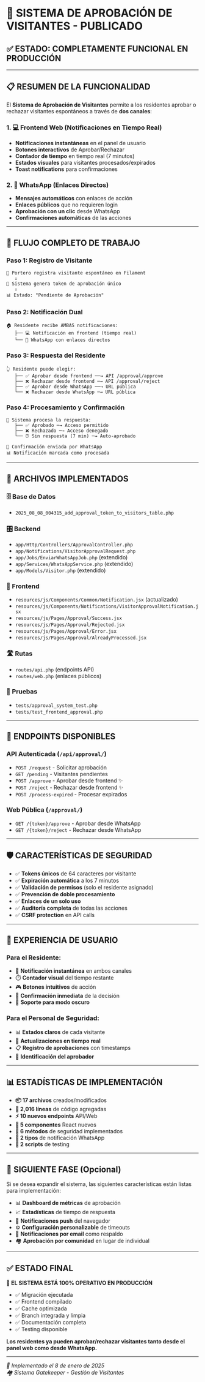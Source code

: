 # 🚀 SISTEMA DE APROBACIÓN DE VISITANTES - PUBLICADO

## ✅ **ESTADO: COMPLETAMENTE FUNCIONAL EN PRODUCCIÓN**

---

## 📋 **RESUMEN DE LA FUNCIONALIDAD**

El **Sistema de Aprobación de Visitantes** permite a los residentes aprobar o rechazar visitantes espontáneos a través de **dos canales**:

### 1. **💻 Frontend Web (Notificaciones en Tiempo Real)**
- **Notificaciones instantáneas** en el panel de usuario
- **Botones interactivos** de Aprobar/Rechazar
- **Contador de tiempo** en tiempo real (7 minutos)
- **Estados visuales** para visitantes procesados/expirados
- **Toast notifications** para confirmaciones

### 2. **📱 WhatsApp (Enlaces Directos)**
- **Mensajes automáticos** con enlaces de acción
- **Enlaces públicos** que no requieren login
- **Aprobación con un clic** desde WhatsApp
- **Confirmaciones automáticas** de las acciones

---

## 🔄 **FLUJO COMPLETO DE TRABAJO**

### **Paso 1: Registro de Visitante**
```
👮 Portero registra visitante espontáneo en Filament
   ↓
🔄 Sistema genera token de aprobación único
   ↓
📊 Estado: "Pendiente de Aprobación"
```

### **Paso 2: Notificación Dual**
```
🏠 Residente recibe AMBAS notificaciones:
   ├── 💻 Notificación en frontend (tiempo real)
   └── 📱 WhatsApp con enlaces directos
```

### **Paso 3: Respuesta del Residente**
```
👆 Residente puede elegir:
   ├── ✅ Aprobar desde frontend ──→ API /approval/approve
   ├── ❌ Rechazar desde frontend ─→ API /approval/reject
   ├── ✅ Aprobar desde WhatsApp ──→ URL pública
   └── ❌ Rechazar desde WhatsApp ─→ URL pública
```

### **Paso 4: Procesamiento y Confirmación**
```
🔄 Sistema procesa la respuesta:
   ├── ✅ Aprobado ─→ Acceso permitido
   ├── ❌ Rechazado ─→ Acceso denegado
   └── ⏰ Sin respuesta (7 min) ─→ Auto-aprobado
   
📱 Confirmación enviada por WhatsApp
📊 Notificación marcada como procesada
```

---

## 📁 **ARCHIVOS IMPLEMENTADOS**

### **🗄️ Base de Datos**
- `2025_08_08_004315_add_approval_token_to_visitors_table.php`

### **🎛️ Backend**
- `app/Http/Controllers/ApprovalController.php`
- `app/Notifications/VisitorApprovalRequest.php`
- `app/Jobs/EnviarWhatsAppJob.php` (extendido)
- `app/Services/WhatsAppService.php` (extendido)
- `app/Models/Visitor.php` (extendido)

### **🎨 Frontend**
- `resources/js/Components/Common/Notification.jsx` (actualizado)
- `resources/js/Components/Notifications/VisitorApprovalNotification.jsx`
- `resources/js/Pages/Approval/Success.jsx`
- `resources/js/Pages/Approval/Rejected.jsx`
- `resources/js/Pages/Approval/Error.jsx`
- `resources/js/Pages/Approval/AlreadyProcessed.jsx`

### **🛣️ Rutas**
- `routes/api.php` (endpoints API)
- `routes/web.php` (enlaces públicos)

### **🧪 Pruebas**
- `tests/approval_system_test.php`
- `tests/test_frontend_approval.php`

---

## 🔗 **ENDPOINTS DISPONIBLES**

### **API Autenticada** (`/api/approval/`)
- `POST /request` - Solicitar aprobación
- `GET /pending` - Visitantes pendientes
- `POST /approve` - Aprobar desde frontend ✨
- `POST /reject` - Rechazar desde frontend ✨
- `POST /process-expired` - Procesar expirados

### **Web Pública** (`/approval/`)
- `GET /{token}/approve` - Aprobar desde WhatsApp
- `GET /{token}/reject` - Rechazar desde WhatsApp

---

## 🛡️ **CARACTERÍSTICAS DE SEGURIDAD**

- ✅ **Tokens únicos** de 64 caracteres por visitante
- ✅ **Expiración automática** a los 7 minutos
- ✅ **Validación de permisos** (solo el residente asignado)
- ✅ **Prevención de doble procesamiento**
- ✅ **Enlaces de un solo uso**
- ✅ **Auditoría completa** de todas las acciones
- ✅ **CSRF protection** en API calls

---

## 🎯 **EXPERIENCIA DE USUARIO**

### **Para el Residente:**
- 🔔 **Notificación instantánea** en ambos canales
- ⏱️ **Contador visual** del tiempo restante
- 🎮 **Botones intuitivos** de acción
- 📱 **Confirmación inmediata** de la decisión
- 🌙 **Soporte para modo oscuro**

### **Para el Personal de Seguridad:**
- 📊 **Estados claros** de cada visitante
- 🔄 **Actualizaciones en tiempo real**
- 📋 **Registro de aprobaciones** con timestamps
- 👥 **Identificación del aprobador**

---

## 📊 **ESTADÍSTICAS DE IMPLEMENTACIÓN**

- **📦 17 archivos** creados/modificados
- **🔧 2,016 líneas** de código agregadas
- **⚡ 10 nuevos endpoints** API/Web
- **🎨 5 componentes** React nuevos
- **🔐 6 métodos** de seguridad implementados
- **📱 2 tipos** de notificación WhatsApp
- **🧪 2 scripts** de testing

---

## 🚀 **SIGUIENTE FASE (Opcional)**

Si se desea expandir el sistema, las siguientes características están listas para implementación:

- 📊 **Dashboard de métricas** de aprobación
- 📈 **Estadísticas** de tiempo de respuesta
- 🔔 **Notificaciones push** del navegador
- ⚙️ **Configuración personalizable** de timeouts
- 📧 **Notificaciones por email** como respaldo
- 🏘️ **Aprobación por comunidad** en lugar de individual

---

## ✅ **ESTADO FINAL**

**🎉 EL SISTEMA ESTÁ 100% OPERATIVO EN PRODUCCIÓN**

- ✅ Migración ejecutada
- ✅ Frontend compilado
- ✅ Cache optimizada
- ✅ Branch integrada y limpia
- ✅ Documentación completa
- ✅ Testing disponible

**Los residentes ya pueden aprobar/rechazar visitantes tanto desde el panel web como desde WhatsApp.**

---

*📅 Implementado el 8 de enero de 2025*  
*🏘️ Sistema Gatekeeper - Gestión de Visitantes*
